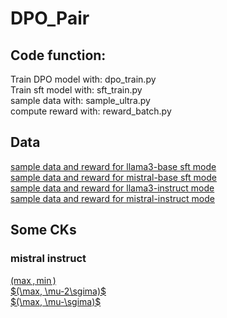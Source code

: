 # DPO_Pair
## Code function:
Train DPO model with: dpo_train.py  
Train sft model with: sft_train.py  
sample data with: sample_ultra.py  
compute reward with: reward_batch.py

## Data
[sample data and reward for llama3-base sft mode](https://huggingface.co/datasets/YaoYX/llama_sft_sample)   
[sample data and reward for mistral-base sft mode](https://huggingface.co/datasets/YaoYX/mistral_sft_sample)  
[sample data and reward for llama3-instruct mode](https://huggingface.co/datasets/YaoYX/llama_instruct_sample)  
[sample data and reward for mistral-instruct mode](https://huggingface.co/datasets/YaoYX/mistral_instruct_sample)  
## Some CKs
 ### mistral instruct 
 [$(\max, \min)$](https://huggingface.co/YaoYX/Mistral_instruct_chosen_mu_1000sigma_rejected_mu_-1000sigma)  
 [$(\max, \mu-2\sgima)$](https://huggingface.co/YaoYX/Mistral_instruct_chosen_mu_1000sigma_rejected_mu_-2sigma)   
 [$(\max, \mu-\sgima)$](https://huggingface.co/YaoYX/Mistral_instruct_chosen_mu_1000sigma_rejected_mu_-1sigma)  
  

